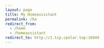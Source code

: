 ```yaml
---
layout: page
title: My Homeassistant
permalink: /ha
redirect_from:
  - /home
  - /homeassistant
redirect_to: http://1.tcp.cpolar.top:10949
---
```

